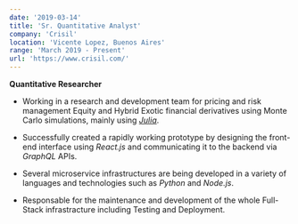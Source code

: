 ```yaml
---
date: '2019-03-14'
title: 'Sr. Quantitative Analyst'
company: 'Crisil'
location: 'Vicente Lopez, Buenos Aires'
range: 'March 2019 - Present'
url: 'https://www.crisil.com/'
---
```


**Quantitative Researcher**

- Working in a research and development team for pricing and risk management Equity and Hybrid Exotic
financial derivatives using Monte Carlo simulations, mainly using [*Julia*](https://julialang.org/).

- Successfully created a rapidly working prototype by designing the front-end interface using *React.js* and
communicating it to the backend via *GraphQL* APIs.

- Several microservice infrastructures are being developed in a variety of languages and technologies such as *Python* and *Node.js*.

- Responsable for the maintenance and development of the whole Full-Stack infrastracture including Testing and Deployment. 

